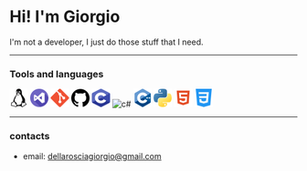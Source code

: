# Hi! I'm Giorgio

I'm not a developer, I just do those stuff that I need.

---

### Tools and languages

<img src="imgs/linux.png" alt="linux" width="32" height="32">
<img src="imgs/vscode.png" alt="vscode" width="32" height="32">
<img src="imgs/git.png" alt="git" width="32" height="32">
<img src="imgs/github.png" alt="github" width="32" height="32">
<img src="imgs/c.png" alt="c" width="32" height="32">
<img src="imgs/c#.png" alt="c#" width="32" height="32">
<img src="imgs/c++.png" alt="c++" width="32" height="32">
<img src="imgs/python.png" alt="python" width="32" height="32">
<img src="imgs/html.png" alt="html" width="32" height="32">
<img src="imgs/css.png" alt="css" width="32" height="32">

---

### contacts

+ email: [dellarosciagiorgio@gmail.com](mailto:dellarosciagiorgio@gmail.com)
